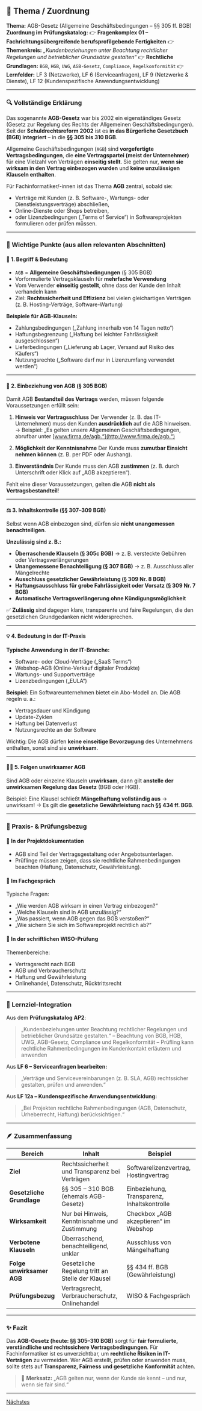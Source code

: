 ## 📘 Thema / Zuordnung

**Thema:** AGB-Gesetz (Allgemeine Geschäftsbedingungen – §§ 305 ff. BGB)
**Zuordnung im Prüfungskatalog:**
👉 **Fragenkomplex 01 – Fachrichtungsübergreifende berufsprofilgebende Fertigkeiten**
👉 **Themenkreis:** *„Kundenbeziehungen unter Beachtung rechtlicher Regelungen und betrieblicher Grundsätze gestalten“*
👉 **Rechtliche Grundlagen:** `BGB`, `HGB`, `UWG`, `AGB-Gesetz`, `Compliance`, `Regelkonformität`
👉 **Lernfelder:** LF 3 (Netzwerke), LF 6 (Serviceanfragen), LF 9 (Netzwerke & Dienste), LF 12 (Kundenspezifische Anwendungsentwicklung)

---

### 🔍 Vollständige Erklärung

Das sogenannte **AGB-Gesetz** war bis 2002 ein eigenständiges Gesetz (Gesetz zur Regelung des Rechts der Allgemeinen Geschäftsbedingungen).
Seit der **Schuldrechtsreform 2002** ist es **in das Bürgerliche Gesetzbuch (BGB) integriert** – in die **§§ 305 bis 310 BGB**.

Allgemeine Geschäftsbedingungen (`AGB`) sind **vorgefertigte Vertragsbedingungen**, die **eine Vertragspartei (meist der Unternehmer)** für eine Vielzahl von Verträgen **einseitig stellt**.
Sie gelten nur, **wenn sie wirksam in den Vertrag einbezogen wurden** und **keine unzulässigen Klauseln enthalten**.

Für Fachinformatiker/-innen ist das Thema **AGB** zentral, sobald sie:

* Verträge mit Kunden (z. B. Software-, Wartungs- oder Dienstleistungsverträge) abschließen,
* Online-Dienste oder Shops betreiben,
* oder Lizenzbedingungen („Terms of Service“) in Softwareprojekten formulieren oder prüfen müssen.

---

### 🧩 Wichtige Punkte (aus allen relevanten Abschnitten)

#### 📜 1. Begriff & Bedeutung

* `AGB` = **Allgemeine Geschäftsbedingungen** (§ 305 BGB)
* Vorformulierte Vertragsklauseln für **mehrfache Verwendung**
* Vom Verwender **einseitig gestellt**, ohne dass der Kunde den Inhalt verhandeln kann
* Ziel: **Rechtssicherheit und Effizienz** bei vielen gleichartigen Verträgen (z. B. Hosting-Verträge, Software-Wartung)

**Beispiele für AGB-Klauseln:**

* Zahlungsbedingungen („Zahlung innerhalb von 14 Tagen netto“)
* Haftungsbegrenzung („Haftung bei leichter Fahrlässigkeit ausgeschlossen“)
* Lieferbedingungen („Lieferung ab Lager, Versand auf Risiko des Käufers“)
* Nutzungsrechte („Software darf nur in Lizenzumfang verwendet werden“)

---

#### 🧾 2. Einbeziehung von AGB (§ 305 BGB)

Damit AGB **Bestandteil des Vertrags** werden, müssen folgende Voraussetzungen erfüllt sein:

1. **Hinweis vor Vertragsschluss**
   Der Verwender (z. B. das IT-Unternehmen) muss den Kunden **ausdrücklich** auf die AGB hinweisen.
   → Beispiel: „Es gelten unsere Allgemeinen Geschäftsbedingungen, abrufbar unter [www.firma.de/agb.“](http://www.firma.de/agb.“)

2. **Möglichkeit der Kenntnisnahme**
   Der Kunde muss **zumutbar Einsicht nehmen können** (z. B. per PDF oder Aushang).

3. **Einverständnis**
   Der Kunde muss den AGB **zustimmen** (z. B. durch Unterschrift oder Klick auf „AGB akzeptieren“).

Fehlt eine dieser Voraussetzungen, gelten die AGB **nicht als Vertragsbestandteil**!

---

#### ⚖️ 3. Inhaltskontrolle (§§ 307–309 BGB)

Selbst wenn AGB einbezogen sind, dürfen sie **nicht unangemessen benachteiligen**.

**Unzulässig sind z. B.:**

* **Überraschende Klauseln (§ 305c BGB)** → z. B. versteckte Gebühren oder Vertragsverlängerungen
* **Unangemessene Benachteiligung (§ 307 BGB)** → z. B. Ausschluss aller Mängelrechte
* **Ausschluss gesetzlicher Gewährleistung (§ 309 Nr. 8 BGB)**
* **Haftungsausschluss für grobe Fahrlässigkeit oder Vorsatz (§ 309 Nr. 7 BGB)**
* **Automatische Vertragsverlängerung ohne Kündigungsmöglichkeit**

✅ **Zulässig** sind dagegen klare, transparente und faire Regelungen, die den gesetzlichen Grundgedanken nicht widersprechen.

---

#### 💡 4. Bedeutung in der IT-Praxis

**Typische Anwendung in der IT-Branche:**

* Software- oder Cloud-Verträge („SaaS Terms“)
* Webshop-AGB (Online-Verkauf digitaler Produkte)
* Wartungs- und Supportverträge
* Lizenzbedingungen („EULA“)

**Beispiel:**
Ein Softwareunternehmen bietet ein Abo-Modell an.
Die AGB regeln u. a.:

* Vertragsdauer und Kündigung
* Update-Zyklen
* Haftung bei Datenverlust
* Nutzungsrechte an der Software

Wichtig: Die AGB dürfen **keine einseitige Bevorzugung** des Unternehmens enthalten, sonst sind sie **unwirksam**.

---

#### 🧑‍⚖️ 5. Folgen unwirksamer AGB

Sind AGB oder einzelne Klauseln **unwirksam**,
dann gilt **anstelle der unwirksamen Regelung das Gesetz** (BGB oder HGB).

Beispiel:
Eine Klausel schließt **Mängelhaftung vollständig aus** → unwirksam!
→ Es gilt die **gesetzliche Gewährleistung nach §§ 434 ff. BGB**.

---

### 💼 Praxis- & Prüfungsbezug

#### 📑 In der Projektdokumentation

* AGB sind Teil der Vertragsgestaltung oder Angebotsunterlagen.
* Prüflinge müssen zeigen, dass sie rechtliche Rahmenbedingungen beachten (Haftung, Datenschutz, Gewährleistung).

#### 🎤 Im Fachgespräch

Typische Fragen:

* „Wie werden AGB wirksam in einen Vertrag einbezogen?“
* „Welche Klauseln sind in AGB unzulässig?“
* „Was passiert, wenn AGB gegen das BGB verstoßen?“
* „Wie sichern Sie sich im Softwareprojekt rechtlich ab?“

#### 🧮 In der schriftlichen WISO-Prüfung

Themenbereiche:

* Vertragsrecht nach BGB
* AGB und Verbraucherschutz
* Haftung und Gewährleistung
* Onlinehandel, Datenschutz, Rücktrittsrecht

---

### 🧠 Lernziel-Integration

Aus dem **Prüfungskatalog AP2**:

> „Kundenbeziehungen unter Beachtung rechtlicher Regelungen und betrieblicher Grundsätze gestalten.“
> – Beachtung von BGB, HGB, UWG, AGB-Gesetz, Compliance und Regelkonformität
> – Prüfling kann rechtliche Rahmenbedingungen im Kundenkontakt erläutern und anwenden

Aus **LF 6 – Serviceanfragen bearbeiten:**

> „Verträge und Servicevereinbarungen (z. B. SLA, AGB) rechtssicher gestalten, prüfen und anwenden.“

Aus **LF 12a – Kundenspezifische Anwendungsentwicklung:**

> „Bei Projekten rechtliche Rahmenbedingungen (AGB, Datenschutz, Urheberrecht, Haftung) berücksichtigen.“

---

### 🪶 Zusammenfassung

| Bereich                   | Inhalt                                           | Beispiel                                    |
| ------------------------- | ------------------------------------------------ | ------------------------------------------- |
| **Ziel**                  | Rechtssicherheit und Transparenz bei Verträgen   | Softwarelizenzvertrag, Hostingvertrag       |
| **Gesetzliche Grundlage** | §§ 305 – 310 BGB (ehemals AGB-Gesetz)            | Einbeziehung, Transparenz, Inhaltskontrolle |
| **Wirksamkeit**           | Nur bei Hinweis, Kenntnisnahme und Zustimmung    | Checkbox „AGB akzeptieren“ im Webshop       |
| **Verbotene Klauseln**    | Überraschend, benachteiligend, unklar            | Ausschluss von Mängelhaftung                |
| **Folge unwirksamer AGB** | Gesetzliche Regelung tritt an Stelle der Klausel | §§ 434 ff. BGB (Gewährleistung)             |
| **Prüfungsbezug**         | Vertragsrecht, Verbraucherschutz, Onlinehandel   | WISO & Fachgespräch                         |

---

### ✨ Fazit

Das **AGB-Gesetz (heute: §§ 305–310 BGB)** sorgt für **fair formulierte, verständliche und rechtssichere Vertragsbedingungen**.
Für Fachinformatiker ist es unverzichtbar, um **rechtliche Risiken in IT-Verträgen** zu vermeiden.
Wer AGB erstellt, prüfen oder anwenden muss, sollte stets auf **Transparenz, Fairness und gesetzliche Konformität** achten.

> 🧭 **Merksatz:**
> „AGB gelten nur, wenn der Kunde sie kennt – und nur, wenn sie fair sind.“


---

[Nächstes](./2-4-compliance.md)